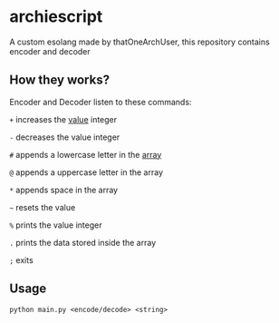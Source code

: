 # archiescript
A custom esolang made by thatOneArchUser, this repository contains encoder and decoder

## How they works?
Encoder and Decoder listen to these commands:

`+` increases the [value](https://github.com/thatOneArchUser/archiescript/blob/main/main.py#L21) integer

`-` decreases the value integer

`#` appends a lowercase letter in the [array](https://github.com/thatOneArchUser/archiescript/blob/main/main.py#L10)

`@` appends a uppercase letter in the array

`*` appends space in the array

`~` resets the value

`%` prints the value integer

`.` prints the data stored inside the array

`;` exits

## Usage
`python main.py <encode/decode> <string>`
